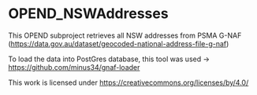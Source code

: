 # OPEND_NSWAddresses

This OPEND subproject retrieves all NSW addresses from PSMA G-NAF (https://data.gov.au/dataset/geocoded-national-address-file-g-naf)

To load the data into PostGres database, this tool was used -> https://github.com/minus34/gnaf-loader

This work is licensed under https://creativecommons.org/licenses/by/4.0/
